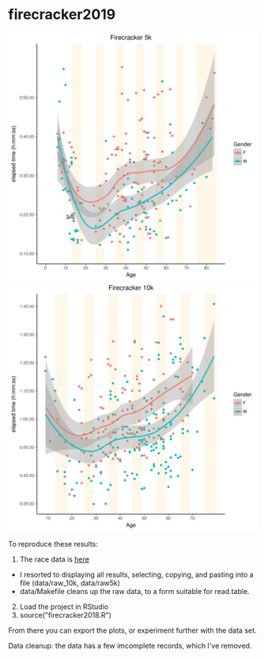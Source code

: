 # firecracker2019
![alt text](https://github.com/aaronferrucci/firecracker2018/blob/2019/time_vs_age5k.svg "5k time vs. age image")
![alt text](https://github.com/aaronferrucci/firecracker2018/blob/2019/time_vs_age10k.svg "10k time vs. age image")

To reproduce these results: 
1. The race data is [here](https://runsignup.com/Race/Results/47158/?rsus=100-200-fe20fdef-2ac6-4a9b-ba22-de732186e749#resultSetId-161091;perpage:10)
  * I resorted to displaying all results, selecting, copying, and pasting into
    a file (data/raw_10k, data/raw5k)
  * data/Makefile cleans up the raw data, to a form suitable for read.table.
2. Load the project in RStudio
3. source("firecracker2018.R")

From there you can export the plots, or experiment further with the data set.

Data cleanup: the data has a few imcomplete records, which I've removed.

